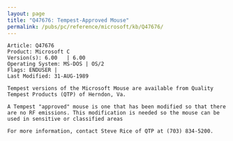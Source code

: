 ```yaml
---
layout: page
title: "Q47676: Tempest-Approved Mouse"
permalink: /pubs/pc/reference/microsoft/kb/Q47676/
---
```


	Article: Q47676
	Product: Microsoft C
	Version(s): 6.00   | 6.00
	Operating System: MS-DOS | OS/2
	Flags: ENDUSER |
	Last Modified: 31-AUG-1989
	
	Tempest versions of the Microsoft Mouse are available from Quality
	Tempest Products (QTP) of Herndon, Va.
	
	A Tempest "approved" mouse is one that has been modified so that there
	are no RF emissions. This modification is needed so the mouse can be
	used in sensitive or classified areas
	
	For more information, contact Steve Rice of QTP at (703) 834-5200.
